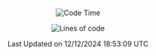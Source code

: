 <div align="center">

<br />

 <!--START_SECTION:waka-->
![Code Time](http://img.shields.io/badge/Code%20Time-3%2C775%20hrs%2029%20mins-blue)

![Lines of code](https://img.shields.io/badge/%EC%A0%80%EB%8A%94%20%EC%97%AC%ED%83%9C%EA%B9%8C%EC%A7%80%20-4.7%20million%20%EC%A4%84%EC%9D%98%20%EC%BD%94%EB%93%9C%EB%A5%BC%20%EC%9E%91%EC%84%B1%ED%96%88%EC%96%B4%EC%9A%94.-blue)


 Last Updated on 12/12/2024 18:53:09 UTC
<!--END_SECTION:waka-->

</div>
